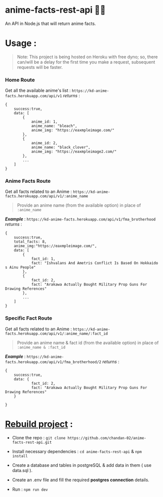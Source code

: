 # anime-facts-rest-api 🐱‍🚀

An API in Node.js that will return anime facts.

# Usage :

> Note: This project is being hosted on Heroku with free dyno; so, there can/will be a delay for the first time you make a request, subsequent requests will be faster.

### Home Route

Get all the available anime's list : `https://kd-anime-facts.herokuapp.com/api/v1`
_returns_ :

```
{
	success:true,
	data: [
		{
			anime_id: 1,
			anime_name: "bleach",
			anime_img: "https://eaxmpleimage.com/"
		},
		{
			anime_id: 2,
			anime_name: "black_clover",
			anime_img: "https://eaxmpleimage2.com/"
		},
		...
	]
}
```

### Anime Facts Route

Get all facts related to an Anime : `https://kd-anime-facts.herokuapp.com/api/v1/:anime_name`

> Provide an anime name (from the available option) in place of `:anime_name`

**_Example_** :
`https://kd-anime-facts.herokuapp.com/api/v1/fma_brotherhood`
_returns_ :

```
{
	success:true,
	total_facts: 8,
	anime_img:"https://eaxmpleimage.com/",
	data: [
		{
			fact_id: 1,
			fact: "Ishvalans And Ametris Conflict Is Based On Hokkaido s Ainu People"
		},
		{
			fact_id: 2,
			fact: "Arakawa Actually Bought Military Prop Guns For Drawing References"
		},
		...
	]
}
```

### Specific Fact Route

Get all facts related to an Anime : `https://kd-anime-facts.herokuapp.com/api/v1/:anime_name/:fact_id`

> Provide an anime name & fact id (from the available option) in place of `:anime_name & :fact_id`

**_Example_** :
`https://kd-anime-facts.herokuapp.com/api/v1/fma_brotherhood/2`
_returns_ :

```
{
	success:true,
	data: {
			fact_id: 2,
			fact: "Arakawa Actually Bought Military Prop Guns For Drawing References"
	}

}
```

# [Rebuild project](https://www.youtube.com/watch?v=PDl5CP9XZwo) :

- Clone the repo : `git clone https://github.com/chandan-02/anime-facts-rest-api.git`

- Install necessary dependencies : `cd anime-facts-rest-api` & `npm install`

- Create a database and tables in postgreSQL & add data in them ( use data.sql ).

- Create an .env file and fill the required **postgres connection** details.

- Run : `npm run dev`
